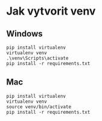 # Jak vytvorit venv

## Windows

    pip install virtualenv
    virtualenv venv
    .\venv\Scripts\activate
    pip install -r requirements.txt

## Mac

    pip install virtualenv
    virtualenv venv
    source venv/bin/activate
    pip install -r requirements.txt
